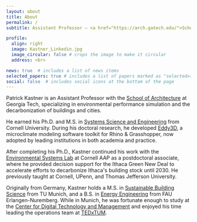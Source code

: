 ```yaml
---
layout: about
title: About
permalink: /
subtitle: Assistant Professor — <a href="https://arch.gatech.edu/">School of Architecture</a> — Georgia Institute of Technology

profile:
  align: right
  image: Kastner_Linkedin.jpg
  image_circular: false # crops the image to make it circular
  address: <br>

news: true  # includes a list of news items
selected_papers: true # includes a list of papers marked as "selected={true}"
social: false  # includes social icons at the bottom of the page
---
```


Patrick Kastner is an Assistant Professor with the [School of Architecture](https://arch.gatech.edu/) at Georgia Tech, specializing in environmental performance simulation and the decarbonization of buildings and cities. 

He earned his Ph.D. and M.S. in [Systems Science and Engineering](https://www.systemseng.cornell.edu/se/programs/systems-ms-degree) from Cornell University. During his doctoral research, he developed [Eddy3D](https://www.eddy3d.com/), a microclimate modeling software toolkit for Rhino & Grasshopper, now adopted by leading institutions in both academia and practice.

After completing his Ph.D., Kastner continued his work with the [Environmental Systems Lab](https://es.aap.cornell.edu/) at Cornell AAP as a postdoctoral associate, where he provided decision support for the Ithaca Green New Deal to accelerate efforts to decarbonize Ithaca's building stock until 2030. He previously taught at Cornell, UPenn, and Thomas Jefferson University.

Originally from Germany, Kastner holds a M.S. in [Sustainable Building Science](https://www.bgu.tum.de/en/enpb/home) from TU Munich, and a B.S. in [Energy Engineering](https://www.et.studium.fau.de/) from FAU Erlangen-Nuremberg. While in Munich, he was fortunate enough to study at the [Center for Digital Technology and Management](https://www.cdtm.de/cdtm_team/patrick-kastner/) and enjoyed his time leading the operations team at [TEDxTUM](https://www.tedxtum.com/).
